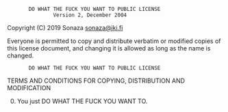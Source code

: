            DO WHAT THE FUCK YOU WANT TO PUBLIC LICENSE
                   Version 2, December 2004
 
Copyright (C) 2019 Sonaza <sonaza@iki.fi>

Everyone is permitted to copy and distribute verbatim or modified
copies of this license document, and changing it is allowed as long
as the name is changed.
 
           DO WHAT THE FUCK YOU WANT TO PUBLIC LICENSE
  TERMS AND CONDITIONS FOR COPYING, DISTRIBUTION AND MODIFICATION

 0. You just DO WHAT THE FUCK YOU WANT TO.
